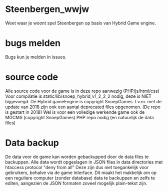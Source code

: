 # Steenbergen_wwjw
Weet waar je woont spel Steenbergen op basis van Hybrid Game engine.

# bugs melden
Bugs kun je melden in issues.

# source code
Alle source code voor de game is in deze repo aanwezig (PHP/js/html/css)
Voor compilatie is static/lib/snoep_hybrid_v1_2_2_2 nodig, deze is NIET bijgevoegd.
De Hybrid gameEngine is copyright SnoepGames.
I.v.m. met de update van 2018 zijn ook een aantal deprecated files opgenomen. (De repo is gestart in 2018)
Wel is voor een volledige werkende game ook de MGCMS (copyright SnoepGames) PHP repo nodig (en natuurlijk de data files)

# Data backup
De data voor de game kan worden gebackupped door de data files te backuppen. Alle data wordt
opgeslagen in JSON files in data directories met htaccess protocol "deny from all"
Deze zijn dus niet toegankelijk voor gebruikers, behalve via de game Interface.
Dit maakt het makkelijk om op een reguliere computer (zonder database) data te backuppen en zelfs te editen, aangezien de JSON formaten zoveel mogelijk plain-tekst zijn.

